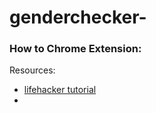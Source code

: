 genderchecker-
==============

### How to Chrome Extension:

Resources:

  - [lifehacker tutorial](http://lifehacker.com/5857721/how-to-build-a-chrome-extension)
  -
